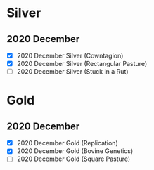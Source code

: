 # Silver
## 2020 December
- [x] 2020 December Silver (Cowntagion)
- [x] 2020 December Silver (Rectangular Pasture)
- [ ] 2020 December Silver (Stuck in a Rut)

# Gold
## 2020 December
- [x] 2020 December Gold (Replication)
- [x] 2020 December Gold (Bovine Genetics)
- [ ] 2020 December Gold (Square Pasture)

